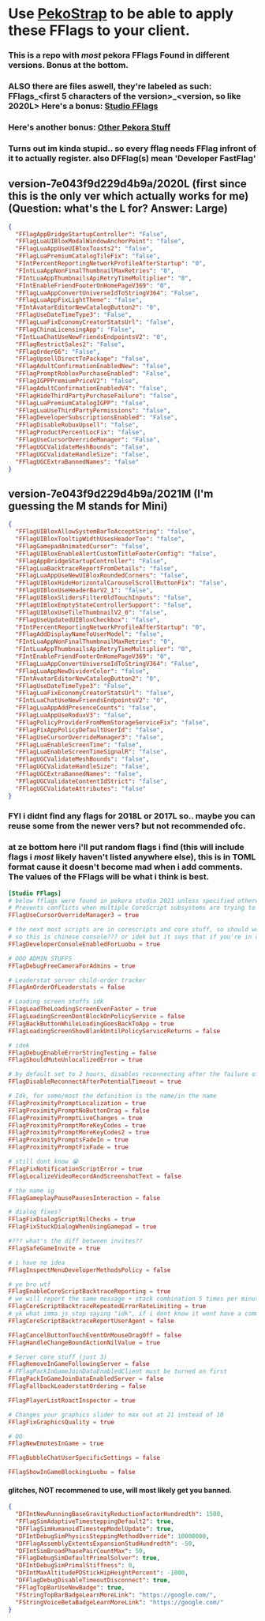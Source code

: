 # Use [PekoStrap](https://github.com/WindowsMI/pekoStrap) to be able to apply these FFlags to your client.
### This is a repo with *most* pekora FFlags Found in different versions. Bonus at the bottom.
### ALSO there are files aswell, they're labeled as such: FFlags_<first 5 characters of the version>_<version, so like 2020L> Here's a bonus: [Studio FFlags](Studio%20FFlags.md)
### Here's another bonus: [Other Pekora Stuff](Other.md)
### Turns out im kinda stupid.. so every fflag needs FFlag infront of it to actually register. also DFFlag(s) mean 'Developer FastFlag'

## version-7e043f9d229d4b9a/2020L (first since this is the only ver which actually works for me) (Question: what's the L for? Answer: Large)
```json
{
  "FFlagAppBridgeStartupController": "False",
  "FFlagLuaUIBloxModalWindowAnchorPoint": "false",
  "FFlagLuaAppUseUIBloxToasts2": "false",
  "FFlagLuaPremiumCatalogTileFix": "false",
  "FIntPercentReportingNetworkProfileAfterStartup": "0",
  "FIntLuaAppNonFinalThumbnailMaxRetries": "0",
  "FIntLuaAppThumbnailsApiRetryTimeMultiplier": "0",
  "FIntEnableFriendFooterOnHomePageV369": "0",
  "FFlagLuaAppConvertUniverseIdToStringV364": "False",
  "FFlagLuaAppFixLightTheme": "false",
  "FIntAvatarEditorNewCatalogButton2": "0",
  "FFlagUseDateTimeType3": "False",
  "FFlagLuaFixEconomyCreatorStatsUrl": "false",
  "FFlagChinaLicensingApp": "False",
  "FIntLuaChatUseNewFriendsEndpointsV2": "0",
  "FFlagRestrictSales2": "False",
  "FFlagOrder66": "False",
  "FFlagUpsellDirectToPackage": "false",
  "FFlagAdultConfirmationEnabledNew": "false",
  "FFlagPromptRobloxPurchaseEnabled": "False",
  "FFlagIGPPPremiumPriceV2": "false",
  "FFlagAdultConfirmationEnabledV4": "false",
  "FFlagHideThirdPartyPurchaseFailure": "false",
  "FFlagLuaPremiumCatalogIGPP": "false",
  "FFlagLuaUseThirdPartyPermissions": "false",
  "FFlagDeveloperSubscriptionsEnabled": "False",
  "FFlagDisableRobuxUpsell": "false",
  "FFlagProductPercentLocFix": "false",
  "FFlagUseCursorOverrideManager": "False",
  "FFlagUGCValidateMeshBounds": "false",
  "FFlagUGCValidateHandleSize": "false",
  "FFlagUGCExtraBannedNames": "false"
}
```
## version-7e043f9d229d4b9a/2021M (I'm guessing the M stands for Mini)
```json
{
  "FFlagUIBloxAllowSystemBarToAcceptString": "false",
  "FFlagUIBloxTooltipWidthUsesHeaderToo": "false",
  "FFlagGamepadAnimatedCursor": "false",
  "FFlagUIBloxEnableAlertCustomTitleFooterConfig": "false",
  "FFlagAppBridgeStartupController": "False",
  "FFlagLuaBacktraceReportFromDetails": "false",
  "FFlagLuaAppUseNewUIBloxRoundedCorners": "false",
  "FFlagUIBloxHideHorizontalCarouselScrollButtonFix": "false",
  "FFlagUIBloxUseHeaderBarV2_1": "false",
  "FFlagUIBloxSlidersFilterOldTouchInputs": "false",
  "FFlagUIBloxEmptyStateControllerSupport": "false",
  "FFlagUIBloxUseTileThumbnailV2_0": "false",
  "FFlagUseUpdatedUIBloxCheckbox": "false",
  "FIntPercentReportingNetworkProfileAfterStartup": "0",
  "FFlagAddDisplayNameToUserModel": "false",
  "FIntLuaAppNonFinalThumbnailMaxRetries": "0",
  "FIntLuaAppThumbnailsApiRetryTimeMultiplier": "0",
  "FIntEnableFriendFooterOnHomePageV369": "0",
  "FFlagLuaAppConvertUniverseIdToStringV364": "False",
  "FFlagLuaAppNewDividerColor": "false",
  "FIntAvatarEditorNewCatalogButton2": "0",
  "FFlagUseDateTimeType3": "False",
  "FFlagLuaFixEconomyCreatorStatsUrl": "false",
  "FIntLuaChatUseNewFriendsEndpointsV2": "0",
  "FFlagLuaAppAddPresenceCounts": "false",
  "FFlagLuaAppUseRoduxV3": "false",
  "FFlagPolicyProviderFromMemStorageServiceFix": "false",
  "FFlagFixAppPolicyDefaultUserId": "false",
  "FFlagUseCursorOverrideManager3": "false",
  "FFlagLuaEnableScreenTime": "false",
  "FFlagLuaEnableScreenTimeSignalR": "false",
  "FFlagUGCValidateMeshBounds": "false",
  "FFlagUGCValidateHandleSize": "false",
  "FFlagUGCExtraBannedNames": "false",
  "FFlagUGCValidateContentIdStrict": "false",
  "FFlagUGCValidateAttributes": "false"
}
```

### FYI i didnt find any flags for 2018L or 2017L so.. maybe you can reuse some from the newer vers? but not recommended ofc.

### at ze bottom here i'll put random flags i find (this will include flags i *most* likely haven't listed anywhere else), this is in TOML format cause it doesn't become mad when i add comments. The values of the FFlags will be what i think is best.
```toml
[Studio FFlags]
# below fflags were found in pekora studio 2021 unless specified otherwise
# Prevents conflicts when multiple CoreScript subsystems are trying to override the mouse cursor at the same time.
FFlagUseCursorOverrideManager3 = true

# the next most scripts are in corescripts and core stuff, so should work on the client.
# so this is chinese console??? or idek but it says that if you're in china it's disabled so idk
FFlagDeveloperConsoleEnabledForLuobu = true

# OOO ADMIN STUFFS
FFlagDebugFreeCameraForAdmins = true

# Leaderstat server child-order tracker
FFlagAnOrderOfLeaderstats = false

# Loading screen stuffs idk
FFlagLoadTheLoadingScreenEvenFaster = true
FFlagLoadingScreenDontBlockOnPolicyService = false
FFlagBackButtonWhileLoadingGoesBackToApp = true
FFlagLoadingScreenShowBlankUntilPolicyServiceReturns = false

# idek
FFlagDebugEnableErrorStringTesting = false
FFlagShouldMuteUnlocalizedError = true

# by default set to 2 hours, disables reconnecting after the failure of first try
FFlagDisableReconnectAfterPotentialTimeout = true

# Idk, for some/most the definition is the name/in the name
FFlagProximityPromptLocalization = true
FFlagProximityPromptNoButtonDrag = false
FFlagProximityPromptLiveChanges = true
FFlagProximityPromptMoreKeyCodes = true
FFlagProximityPromptMoreKeyCodes2 = true
FFlagProximityPromptsFadeIn = true
FFlagProximityPromptFixFade = true

# still dont know 😭
FFlagFixNotificationScriptError = true
FFlagLocalizeVideoRecordAndScreenshotText = false

# the name ig
FFlagGameplayPausePausesInteraction = false

# dialog fixes?
FFlagFixDialogScriptNilChecks = true
FFlagFixStuckDialogWhenUsingGamepad = true

#??? what's the diff between invites??
FFlagSafeGameInvite = true

# i have no idea
FFlagInspectMenuDeveloperMethodsPolicy = false

# ye bro wtf
FFlagEnableCoreScriptBacktraceReporting = true
# we will report the same message + stack combination 5 times per minute, and ignore subsequent occurrences
FFlagCoreScriptBacktraceRepeatedErrorRateLimiting = true
# yk what imma js stop saying "idk", if i dont know it wont have a comment
FFlagCoreScriptBacktraceReportUserAgent = false

FFlagCancelButtonTouchEventOnMouseDragOff = false
FFlagHandleChangeBoundActionNilValue = true

# Server core stuff (just 3)
FFlagRemoveInGameFollowingServer = false
# FFlagPackInGameJoinDataEnabledClient must be turned on first
FFlagPackInGameJoinDataEnabledServer = false
FFlagFallbackLeaderstatOrdering = false

FFlagPlayerListRoactInspector = true

# Changes your graphics slider to max out at 21 instead of 10
FFlagFixGraphicsQuality = true

# OO
FFlagNewEmotesInGame = true

FFlagBubbleChatUserSpecificSettings = false

FFlagShowInGameBlockingLuobu = false
```

#### glitches, NOT recommened to use, will most likely get you banned.
```json
{
  "DFIntNewRunningBaseGravityReductionFactorHundredth": 1500,
  "FFlagSimAdaptiveTimesteppingDefault2": true,
  "DFFlagSimHumanoidTimestepModelUpdate": true,
  "DFIntDebugSimPhysicsSteppingMethodOverride": 10000000,
  "DFFlagAssemblyExtentsExpansionStudHundredth": -50,
  "DFIntSimBroadPhasePairCountMax": 50,
  "FFlagDebugSimDefaultPrimalSolver": true,
  "DFIntDebugSimPrimalStiffness": 0,
  "DFIntMaxAltitudePDStickHipHeightPercent": -1000,
  "DFFlagDebugDisableTimeoutDisconnect": true,
  "FFlagTopBarUseNewBadge": true,
  "FStringTopBarBadgeLearnMoreLink": "https://google.com/",
  "FStringVoiceBetaBadgeLearnMoreLink": "https://google.com/"
}
```
